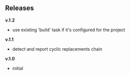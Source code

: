 ## Releases

**v.1.2**
* use existing 'build' task if it's configured for the project

**v.1.1**  
* detect and report cyclic replacements chain

**v.1.0**
* initial